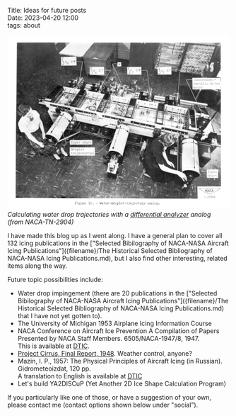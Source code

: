 Title: Ideas for future posts    
Date: 2023-04-20 12:00  
tags: about  

<p class="aligncenter">
 <img src="images/naca-tn-2904/Figure15.png" 
 alt="Multicylinder cloud meters used in comparative study at Mount Washington Observatory"
 > 
 <br>
 <em>Calculating water drop trajectories with a <a href="https://en.wikipedia.org/wiki/Differential_analyser">differential analyzer</a> analog </em>
 <br>
 <em>(from NACA-TN-2904) </em>
</p>

I have made this blog up as I went along. 
I have a general plan to cover all 132 icing publications in the 
["Selected Bibilography of NACA-NASA Aircraft Icing Publications"]({filename}/The Historical Selected Bibliography of NACA-NASA Icing Publications.md), 
but I also find other interesting, related items along the way.  

Future topic possibilities include:  

- Water drop impingement (there are 20 publications in the ["Selected Bibilography of NACA-NASA Aircraft Icing Publications"]({filename}/The Historical Selected Bibliography of NACA-NASA Icing Publications.md) 
that I have not yet gotten to).  
- The University of Michigan 1953 Airplane Icing Information Course    
- NACA Conference on Aircraft Ice Prevention A Compilation of Papers Presented by NACA Staff Members. 6505/NACA-1947/8, 1947.  
This is available at [DTIC](https://apps.dtic.mil/sti/citations/ADA800876).  
- [Project Cirrus, Final Report, 1948](https://documents.theblackvault.com/documents/weather/CirrusFinal.pdf). Weather control, anyone?  
- Mazin, I. P., 1957: The Physical Principles of Aircraft Icing (in Russian). Gidrometeoizdat, 120 pp.  
A translation to English is available at [DTIC](https://apps.dtic.mil/sti/pdfs/ADA083374.pdf)  
- Let's build YA2DISCuP (Yet Another 2D Ice Shape Calculation Program)  

If you particularly like one of those, or have a suggestion of your own, 
please contact me (contact options shown below under "social").  
